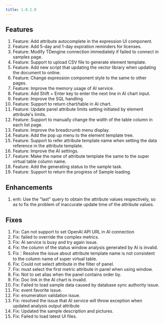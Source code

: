 ```yaml
---
title: 1.0.1.0
---
```


## Features
  1. Feature: Add attribute autocomplete in the expression UI component.
  2. Feature: Add 5-day and 1-day expiration reminders for licenses.
  3. Feature: Modify TDengine connection immediately if failed to connect in samples page.
  4. Feature: Support to upload CSV file to generate element template.
  5. Feature: Add new script that updating the vector library when updating the document to online.
  6. Feature: Change expression component style to the same to other pages.
  7. Feature: Improve the memory usage of AI service.
  8. Feature: Add Shift + Enter key to enter the next line in AI chart input.
  9. Feature: Improve the SQL handling
 10. Feature: Support to return chart/table in AI chart.
 11. Feature: Update panel attribute limits setting initiated by element attribute's limits.
 12. Feature: Support to manually change the width of the table column in each list page.
 13. Feature: Improve the breadcrumb menu display.
 14. Feature: Add the pop up menu to the element template tree.
 15. Feature: Support to refer attribute template name when setting the data reference in the attribute template.
 16. Feature: Improve the AI settings.
 17. Feature: Make the name of attribute template the same to the super virtual table column name.
 18. Feature: Add the generating status to the sample task.
 19. Feature: Support to return the progress of Sample loading.

## Enhancements
  1. enh: Use the "last" query to obtain the attribute values respectively, so as to fix the problem of inaccurate update time of the attribute values.

## Fixes
  1. Fix: Can not support to set OpenAI API URL in AI connection
  2. Fix: failed to override the complex metrics.
  3. Fix: AI service is busy and try again issue.
  4. Fix: the column of the status window analysis generated by AI is invalid.
  5. Fix：Resolve the issue about attribute template name is not consistent to the column name of  super virtual table.
  6. Fix: Could not select attribute in the filter of panel.
  7. Fix: must select the first metric attribute in panel when using window.
  8. Fix: Not to set alias when the panel contains order by.
  9. Fix: Doc link in the AI chart is invalid.
 10. Fix: Failed to load sample data caused by database sync authority issue.
 11. Fix: event favorite issue.
 12. Fix: enumeration validation issue.
 13. Fix: resolved the issue that AI service will throw exception when updated analysis output attribute 
 14. Fix: Updated the sample description and pictures.
 15. Fix: Failed to load latest UI files.


